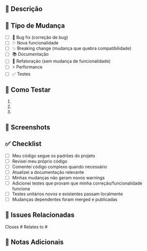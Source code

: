 ## 📝 Descrição

<!-- Descreva as mudanças realizadas neste PR -->

## 🎯 Tipo de Mudança

<!-- Marque o tipo de mudança -->

- [ ] 🐛 Bug fix (correção de bug)
- [ ] ✨ Nova funcionalidade
- [ ] 💥 Breaking change (mudança que quebra compatibilidade)
- [ ] 📚 Documentação
- [ ] 🎨 Refatoração (sem mudança de funcionalidade)
- [ ] ⚡ Performance
- [ ] ✅ Testes

## 🧪 Como Testar

<!-- Descreva os passos para testar suas mudanças -->

1. 
2. 
3. 

## 📸 Screenshots

<!-- Se aplicável, adicione screenshots -->

## ✅ Checklist

<!-- Marque os itens completados -->

- [ ] Meu código segue os padrões do projeto
- [ ] Revisei meu próprio código
- [ ] Comentei código complexo quando necessário
- [ ] Atualizei a documentação relevante
- [ ] Minhas mudanças não geram novos warnings
- [ ] Adicionei testes que provam que minha correção/funcionalidade funciona
- [ ] Testes unitários novos e existentes passam localmente
- [ ] Mudanças dependentes foram merged e publicadas

## 🔗 Issues Relacionadas

<!-- Link para issues relacionadas -->

Closes #
Relates to #

## 📌 Notas Adicionais

<!-- Qualquer informação adicional relevante -->

